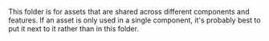 This folder is for assets that are shared across different components and features. If an asset is
only used in a single component, it's probably best to put it next to it rather than in this
folder.

